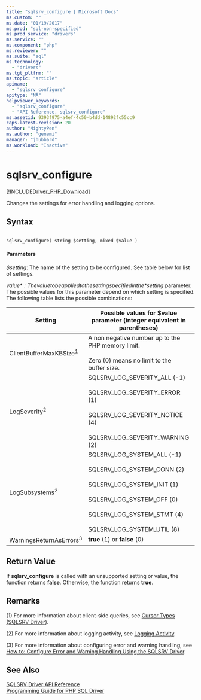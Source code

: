 ```yaml
---
title: "sqlsrv_configure | Microsoft Docs"
ms.custom: ""
ms.date: "01/19/2017"
ms.prod: "sql-non-specified"
ms.prod_service: "drivers"
ms.service: ""
ms.component: "php"
ms.reviewer: ""
ms.suite: "sql"
ms.technology: 
  - "drivers"
ms.tgt_pltfrm: ""
ms.topic: "article"
apiname: 
  - "sqlsrv_configure"
apitype: "NA"
helpviewer_keywords: 
  - "sqlsrv_configure"
  - "API Reference, sqlsrv_configure"
ms.assetid: 9393f975-a4ef-4c50-b4dd-14892fc55cc9
caps.latest.revision: 20
author: "MightyPen"
ms.author: "genemi"
manager: "jhubbard"
ms.workload: "Inactive"
---
```

# sqlsrv_configure
[!INCLUDE[Driver_PHP_Download](../../includes/driver_php_download.md)]

Changes the settings for error handling and logging options.  
  
## Syntax  
  
```  
  
sqlsrv_configure( string $setting, mixed $value )  
```  
  
#### Parameters  
*$setting*: The name of the setting to be configured. See table below for list of settings.  
  
*$value*: The value to be applied to the setting specified in the *$setting* parameter. The possible values for this parameter depend on which setting is specified. The following table lists the possible combinations:  
  
|Setting|Possible values for $value parameter (integer equivalent in parentheses)|Default value|  
|-----------|------------------------------------------------------------------------------|-----------------|  
|ClientBufferMaxKBSize<sup>1</sup>|A non negative number up to the PHP memory limit.<br /><br />Zero (0) means no limit to the buffer size.|10240|  
|LogSeverity<sup>2</sup>|SQLSRV_LOG_SEVERITY_ALL (-1)<br /><br />SQLSRV_LOG_SEVERITY_ERROR (1)<br /><br />SQLSRV_LOG_SEVERITY_NOTICE (4)<br /><br />SQLSRV_LOG_SEVERITY_WARNING (2)|SQLSRV_LOG_SEVERITY_ERROR (1)|  
|LogSubsystems<sup>2</sup>|SQLSRV_LOG_SYSTEM_ALL (-1)<br /><br />SQLSRV_LOG_SYSTEM_CONN (2)<br /><br />SQLSRV_LOG_SYSTEM_INIT (1)<br /><br />SQLSRV_LOG_SYSTEM_OFF (0)<br /><br />SQLSRV_LOG_SYSTEM_STMT (4)<br /><br />SQLSRV_LOG_SYSTEM_UTIL (8)|SQLSRV_LOG_SYSTEM_OFF (0)|  
|WarningsReturnAsErrors<sup>3</sup>|**true** (1) or **false** (0)|**true** (1)|  
  
## Return Value  
If **sqlsrv_configure** is called with an unsupported setting or value, the function returns **false**. Otherwise, the function returns **true**.  
  
## Remarks  
(1) For more information about client-side queries, see [Cursor Types &#40;SQLSRV Driver&#41;](../../connect/php/cursor-types-sqlsrv-driver.md).  
  
(2) For more information about logging activity, see [Logging Activity](../../connect/php/logging-activity.md).  
  
(3) For more information about configuring error and warning handling, see [How to: Configure Error and Warning Handling Using the SQLSRV Driver](../../connect/php/how-to-configure-error-and-warning-handling-using-the-sqlsrv-driver.md).  
  
## See Also  
[SQLSRV Driver API Reference](../../connect/php/sqlsrv-driver-api-reference.md)  
[Programming Guide for PHP SQL Driver](../../connect/php/programming-guide-for-php-sql-driver.md) 
  
